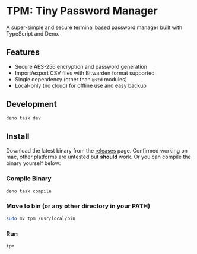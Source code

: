 # TPM: Tiny Password Manager

A super-simple and secure terminal based password manager built with TypeScript and Deno.

## Features

- Secure AES-256 encryption and password generation
- Import/export CSV files with Bitwarden format supported
- Single dependency (other than `@std` modules)
- Local-only (no cloud) for offline use and easy backup

## Development

```bash
deno task dev
```

## Install

Download the latest binary from the [releases](https://github.com/andrewjohnson/tpm/releases) page. Confirmed working on mac, other platforms are untested but **should** work. Or you can compile the binary yourself below:

### Compile Binary

```bash
deno task compile
```

### Move to bin (or any other directory in your PATH)

```bash
sudo mv tpm /usr/local/bin
```

### Run

```bash
tpm
```
